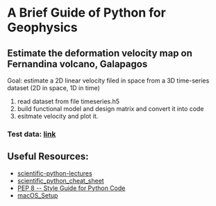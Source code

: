 # A Brief Guide of Python for Geophysics



## Estimate the deformation velocity map on Fernandina volcano, Galapagos      

Goal: estimate a 2D linear velocity filed in space from a 3D time-series dataset (2D in space, 1D in time)

1. read dataset from file timeseries.h5
2. build functional model and design matrix and convert it into code
3. esitmate velocity and plot it.

### Test data: [link](https://miami.box.com/s/luq196xrqlunlvugbti2204z7d7zofmo)


## Useful Resources:    
 * [scientific-python-lectures](http://nbviewer.jupyter.org/github/jrjohansson/scientific-python-lectures/tree/master/)
 * [scientific_python_cheat_sheet](https://ipgp.github.io/scientific_python_cheat_sheet/)     
 * [PEP 8 -- Style Guide for Python Code](https://www.python.org/dev/peps/pep-0008/)
 * [macOS_Setup](https://github.com/yunjunz/macOS_Setup)
